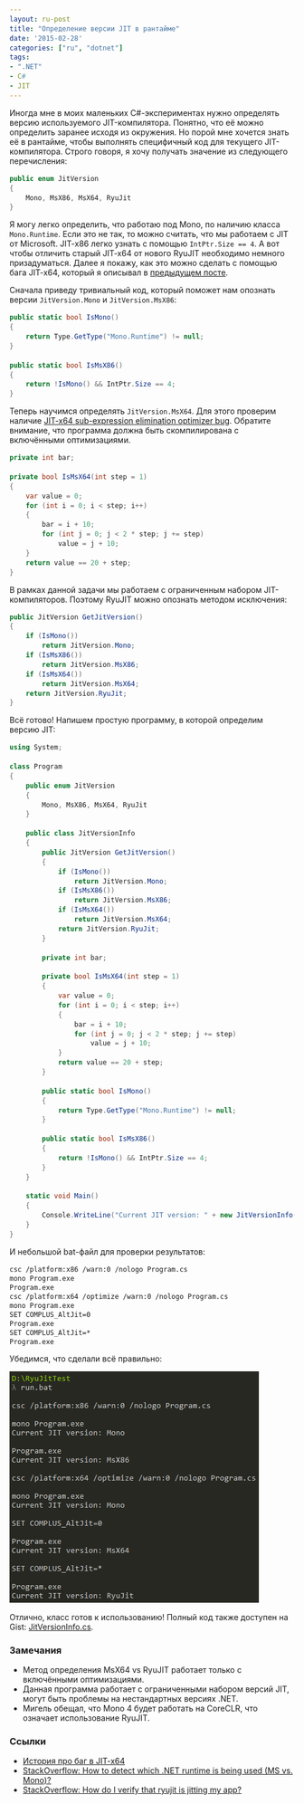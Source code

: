 ```yaml
---
layout: ru-post
title: "Определение версии JIT в рантайме"
date: '2015-02-28'
categories: ["ru", "dotnet"]
tags:
- ".NET"
- C#
- JIT
---
```


Иногда мне в моих маленьких C#-экспериментах нужно определять версию используемого JIT-компилятора. Понятно, что её можно определить заранее исходя из окружения. Но порой мне хочется знать её в рантайме, чтобы выполнять специфичный код для текущего JIT-компилятора. Строго говоря, я хочу получать значение из следующего перечисления:

```cs
public enum JitVersion
{
    Mono, MsX86, MsX64, RyuJit
}
```

Я могу легко определить, что работаю под Mono, по наличию класса `Mono.Runtime`. Если это не так, то можно считать, что мы работаем с JIT от Microsoft. JIT-x86 легко узнать с помощью `IntPtr.Size == 4`. А вот чтобы отличить старый JIT-x64 от нового RyuJIT необходимо немного призадуматься. Далее я покажу, как это можно сделать с помощью бага JIT-x64, который я описывал в [предыдущем посте](http://aakinshin.net/ru/blog/dotnet/subexpression-elimination-bug-in-jit-x64/).

<!--more-->

Сначала приведу тривиальный код, который поможет нам опознать версии `JitVersion.Mono` и `JitVersion.MsX86`:

```cs
public static bool IsMono()
{
    return Type.GetType("Mono.Runtime") != null;
}

public static bool IsMsX86()
{
    return !IsMono() && IntPtr.Size == 4;
}
```

Теперь научимся определять `JitVersion.MsX64`. Для этого проверим наличие [JIT-x64 sub-expression elimination optimizer bug](http://aakinshin.net/ru/blog/dotnet/subexpression-elimination-bug-in-jit-x64/). Обратите внимание, что программа должна быть скомпилирована с включёнными оптимизациями.

```cs
private int bar;

private bool IsMsX64(int step = 1)
{
    var value = 0;
    for (int i = 0; i < step; i++)
    {
        bar = i + 10;
        for (int j = 0; j < 2 * step; j += step)
            value = j + 10;
    }
    return value == 20 + step;
}
```

В рамках данной задачи мы работаем с ограниченным набором JIT-компиляторов. Поэтому RyuJIT можно опознать методом исключения:

```cs
public JitVersion GetJitVersion()
{
    if (IsMono())
        return JitVersion.Mono;
    if (IsMsX86())
        return JitVersion.MsX86;
    if (IsMsX64())
        return JitVersion.MsX64;
    return JitVersion.RyuJit;
}
```

Всё готово! Напишем простую программу, в которой определим версию JIT:

```cs
using System;

class Program
{
    public enum JitVersion
    {
        Mono, MsX86, MsX64, RyuJit
    }

    public class JitVersionInfo
    {
        public JitVersion GetJitVersion()
        {
            if (IsMono())
                return JitVersion.Mono;
            if (IsMsX86())
                return JitVersion.MsX86;
            if (IsMsX64())
                return JitVersion.MsX64;
            return JitVersion.RyuJit;
        }

        private int bar;

        private bool IsMsX64(int step = 1)
        {
            var value = 0;
            for (int i = 0; i < step; i++)
            {
                bar = i + 10;
                for (int j = 0; j < 2 * step; j += step)
                    value = j + 10;
            }
            return value == 20 + step;
        }

        public static bool IsMono()
        {
            return Type.GetType("Mono.Runtime") != null;
        }

        public static bool IsMsX86()
        {
            return !IsMono() && IntPtr.Size == 4;
        }
    }

    static void Main()
    {
        Console.WriteLine("Current JIT version: " + new JitVersionInfo().GetJitVersion());
    }
}
```

И небольшой bat-файл для проверки результатов:

```
csc /platform:x86 /warn:0 /nologo Program.cs
mono Program.exe
Program.exe
csc /platform:x64 /optimize /warn:0 /nologo Program.cs
mono Program.exe
SET COMPLUS_AltJit=0
Program.exe
SET COMPLUS_AltJit=*
Program.exe
```

Убедимся, что сделали всё правильно:

<p class="center">
  <img src="/img/posts/dotnet/jit-version-determining-in-runtime/screen.png" />
</p>

Отлично, класс готов к использованию! Полный код также доступен на Gist: [JitVersionInfo.cs](https://gist.github.com/AndreyAkinshin/0506ad10faf0c2a7b1cb).

### Замечания

* Метод определения MsX64 vs RyuJIT работает только с включёнными оптимизациями.
* Данная программа работает с ограниченными набором версий JIT, могут быть проблемы на нестандартных версиях .NET.
* Мигель обещал, что Mono 4 будет работать на CoreCLR, что означает использование RyuJIT.

### Ссылки

* [История про баг в JIT-x64](http://aakinshin.net/ru/blog/dotnet/subexpression-elimination-bug-in-jit-x64/)
* [StackOverflow: How to detect which .NET runtime is being used (MS vs. Mono)?](http://stackoverflow.com/q/721161/184842)
* [StackOverflow: How do I verify that ryujit is jitting my app?](http://stackoverflow.com/q/22422021/184842)